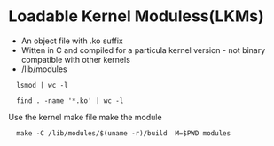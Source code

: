 # Loadable Kernel Moduless(LKMs)
- An object file with .ko suffix
- Witten in C and compiled for a particula kernel version - not binary compatible with other kernels
- /lib/modules


```
  lsmod | wc -l
```

```
  find . -name '*.ko' | wc -l
```

Use the kernel make file make the module
```
  make -C /lib/modules/$(uname -r)/build  M=$PWD modules
```








